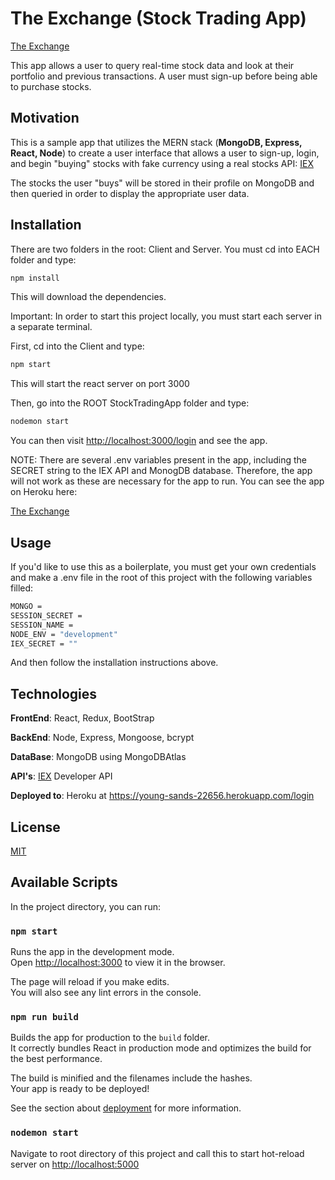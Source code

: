 # The Exchange (Stock Trading App)

[The Exchange](https://young-sands-22656.herokuapp.com/login)

This app allows a user to query real-time stock data and look at their portfolio and previous transactions. A user must sign-up before being able to purchase stocks.

## Motivation

This is a sample app that utilizes the MERN stack (**MongoDB, Express, React, Node**) to create a user interface that allows a user to sign-up, login, and begin "buying" stocks with fake currency using a real stocks API: [IEX](https://iexcloud.io/docs/api/)

The stocks the user "buys" will be stored in their profile on MongoDB and then queried in order to display the appropriate user data.

## Installation

There are two folders in the root: Client and Server. You must cd into EACH folder and type:

```bash
npm install
```

This will download the dependencies. 

Important: In order to start this project locally, you must start each server in a separate terminal.

First, cd into the Client and type:
```bash
npm start
```
This will start the react server on port 3000

Then, go into the ROOT StockTradingApp folder and type:
```bash
nodemon start
```

You can then visit <http://localhost:3000/login> and see the app.

NOTE: There are several .env variables present in the app, including the SECRET string to the IEX API and MonogDB database. Therefore, the app will not work as these are necessary for the app to run. You can see the app on Heroku here: 

[The Exchange](https://young-sands-22656.herokuapp.com/login)
## Usage

If you'd like to use this as a boilerplate, you must get your own credentials and make a .env file in the root of this project with the following variables filled:
```bash
MONGO = 
SESSION_SECRET = 
SESSION_NAME = 
NODE_ENV = "development"
IEX_SECRET = ""
```
And then follow the installation instructions above.
## Technologies
**FrontEnd**: React, Redux, BootStrap

**BackEnd**: Node, Express, Mongoose, bcrypt

**DataBase**: MongoDB using MongoDBAtlas

**API's**: [IEX](https://iexcloud.io/docs/api/) Developer API

**Deployed to**: Heroku at <https://young-sands-22656.herokuapp.com/login>



## License
[MIT](https://choosealicense.com/licenses/mit/)



## Available Scripts

In the project directory, you can run:

### `npm start`

Runs the app in the development mode.<br />
Open [http://localhost:3000](http://localhost:3000) to view it in the browser.

The page will reload if you make edits.<br />
You will also see any lint errors in the console.

### `npm run build`

Builds the app for production to the `build` folder.<br />
It correctly bundles React in production mode and optimizes the build for the best performance.

The build is minified and the filenames include the hashes.<br />
Your app is ready to be deployed!

See the section about [deployment](https://facebook.github.io/create-react-app/docs/deployment) for more information.

### `nodemon start`

Navigate to root directory of this project and call this to start hot-reload server on [http://localhost:5000](http://localhost:5000)



